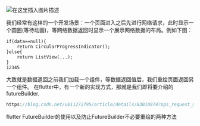 ![在这里插入图片描述](https://img-blog.csdn.net/2018101111263439?watermark/2/text/aHR0cHM6Ly9ibG9nLmNzZG4ubmV0L3UwMTEyNzI3OTU=/font/5a6L5L2T/fontsize/400/fill/I0JBQkFCMA==/dissolve/70)

我们经常有这样的一个开发场景：一个页面进入之后先进行网络请求，此时显示一个圆圈(等待动画)，等网络数据返回时显示一个展示网络数据的布局。例如下图：



```
if(data==null){
	return CircularProgressIndicator();
}else{
	return ListView(...);
}
12345
```

大致就是数据返回之前我们加载一个组件，等数据返回值后，我们重绘页面返回另一个组件。
在flutter中，有一个新的实现方式，那就是我们即将要介绍的futureBuilder.

``` dart
https://blog.csdn.net/u011272795/article/details/83010974?ops_request_misc=%257B%2522request%255Fid%2522%253A%2522160562928919724842932381%2522%252C%2522scm%2522%253A%252220140713.130102334.pc%255Fall.%2522%257D&request_id=160562928919724842932381&biz_id=0&utm_medium=distribute.pc_search_result.none-task-blog-2~all~first_rank_v2~rank_v28-1-83010974.pc_search_result_cache&utm_term=Flutter+FutureBuilder&spm=1018.2118.3001.4449
```

flutter FutureBuilder的使用以及防止FutureBuilder不必要重绘的两种方法




